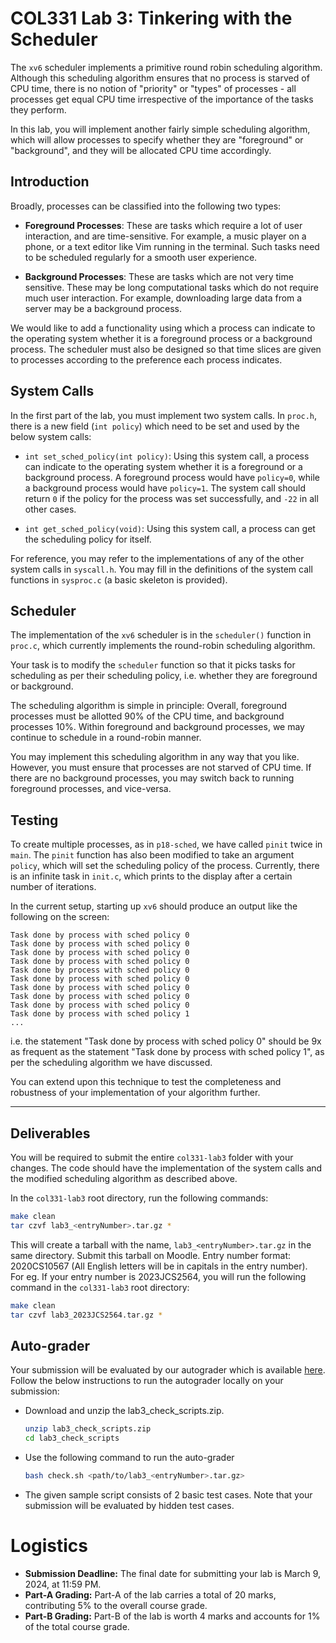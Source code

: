 # COL331 Lab 3: Tinkering with the Scheduler
The `xv6` scheduler implements a primitive round robin scheduling algorithm. Although this scheduling algorithm ensures that no process is starved of CPU time, there is no notion of "priority" or "types" of processes - all processes get equal CPU time irrespective of the importance of the tasks they perform. 

In this lab, you will implement another fairly simple scheduling algorithm, which will allow processes to specify whether they are "foreground" or "background", and they will be allocated CPU time accordingly. 

## Introduction

Broadly, processes can be classified into the following two types: 

- **Foreground Processes**: These are tasks which require a lot of user interaction, and are time-sensitive. For example, a music player on a phone, or a text editor like Vim running in the terminal. Such tasks need to be scheduled regularly for a smooth user experience.  

- **Background Processes**: These are tasks which are not very time sensitive. These may be long computational tasks which do not require much user interaction. For example, downloading large data from a server may be a background process. 

We would like to add a functionality using which a process can indicate to the operating system whether it is a foreground process or a background process. The scheduler must also be designed so that time slices are given to processes according to the preference each process indicates. 

## System Calls 
In the first part of the lab, you must implement two system calls. In `proc.h`, there is a new field (`int policy`) which need to be set and used by the below system calls:

- `int set_sched_policy(int policy)`: Using this system call, a process can indicate to the operating system whether it is a foreground or a background process. A foreground process would have `policy=0`, while a background process would have `policy=1`. The system call should return `0` if the policy for the process was set successfully, and `-22` in all other cases. 

- `int get_sched_policy(void)`: Using this system call, a process can get the scheduling policy for itself.

For reference, you may refer to the implementations of any of the other system calls in `syscall.h`. You may fill in the definitions of the system call functions in `sysproc.c` (a basic skeleton is provided).

## Scheduler 
The implementation of the `xv6` scheduler is in the `scheduler()` function in `proc.c`, which currently implements the round-robin scheduling algorithm. 

Your task is to modify the `scheduler` function so that it picks tasks for scheduling as per their scheduling policy, i.e. whether they are foreground or background. 

The scheduling algorithm is simple in principle: Overall, foreground processes must be allotted 90% of the CPU time, and background processes 10%. Within foreground and background processes, we may continue to schedule in a round-robin manner. 

You may implement this scheduling algorithm in any way that you like. However, you must ensure that processes are not starved of CPU time. If there are no background processes, you may switch back to running foreground processes, and vice-versa. 

## Testing 
To create multiple processes, as in `p18-sched`, we have called `pinit` twice in `main`. The `pinit` function has also been modified to take an argument `policy`, which will set the scheduling policy of the process. Currently, there is an infinite task in `init.c`, which prints to the display after a certain number of iterations. 

In the current setup, starting up `xv6` should produce an output like the following on the screen: 
```
Task done by process with sched policy 0
Task done by process with sched policy 0
Task done by process with sched policy 0
Task done by process with sched policy 0
Task done by process with sched policy 0
Task done by process with sched policy 0
Task done by process with sched policy 0
Task done by process with sched policy 0
Task done by process with sched policy 0
Task done by process with sched policy 1
...
```
i.e. the statement "Task done by process with sched policy 0" should be 9x as frequent as the statement "Task done by process with sched policy 1", as per the scheduling algorithm we have discussed. 

You can extend upon this technique to test the completeness and robustness of your implementation of your algorithm further. 

---

## Deliverables 
You will be required to submit the entire ```col331-lab3``` folder with your changes. The code should have the implementation of the system calls and the modified scheduling algorithm as described above. 

In the ```col331-lab3``` root directory, run the following commands:

```sh
make clean
tar czvf lab3_<entryNumber>.tar.gz *
``` 

This will create a tarball with the name, ```lab3_<entryNumber>.tar.gz``` in the same directory. Submit this tarball on Moodle. Entry number format: 2020CS10567 (All English letters will be in capitals in the entry number).  
For eg. If your entry number is 2023JCS2564, you will run the following command in the ```col331-lab3``` root directory:

```sh
make clean
tar czvf lab3_2023JCS2564.tar.gz *
```

## Auto-grader

Your submission will be evaluated by our autograder which is available [here](https://csciitd-my.sharepoint.com/:u:/g/personal/jcs232564_iitd_ac_in/EdqQ0HnXw6pPr8Bs8_TA9DMBAMdhkg6i3CEGRqTCgzjPUg?e=dmH4Q3). Follow the below instructions to run the autograder locally on your submission:

- Download and unzip the lab3_check_scripts.zip.
  ```bash
  unzip lab3_check_scripts.zip
  cd lab3_check_scripts
  ```
- Use the following command to run the auto-grader
  ```bash
  bash check.sh <path/to/lab3_<entryNumber>.tar.gz>
  ```
- The given sample script consists of 2 basic test cases. Note that your submission will be evaluated by hidden test cases.


# Logistics

- **Submission Deadline:** The final date for submitting your lab is March 9, 2024, at 11:59 PM.
- **Part-A Grading:** Part-A of the lab carries a total of 20 marks, contributing 5% to the overall course grade.
- **Part-B Grading:** Part-B of the lab is worth 4 marks and accounts for 1% of the total course grade.